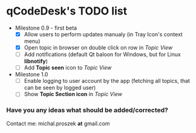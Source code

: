 # qCodeDesk's TODO list
* Milestone 0.9 - first beta
  - [x] Allow users to perform updates manualy (in Tray Icon's context menu) 
  - [x] Open topic in browser on double click on row in *Topic View*
  - [ ] Add notifications (default Qt baloon for Windows, but for Linux **libnotify**)
  - [ ] Add **Topic seen** icon to *Topic View*
  
* Milestone 1.0
  - [ ] Enable logging to user account by the app (fetching all topics, that can be seen by logged user)
  - [ ] Show **Topic Section icon** in *Topic View*
  
### Have you any ideas what should be added/corrected?
Contact me: michal.proszek **at** gmail.com
